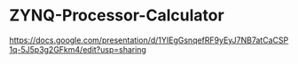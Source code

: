 # ZYNQ-Processor-Calculator


https://docs.google.com/presentation/d/1YIEgGsnqefRF9yEyJ7NB7atCaCSP1q-5J5p3g2GFkm4/edit?usp=sharing
